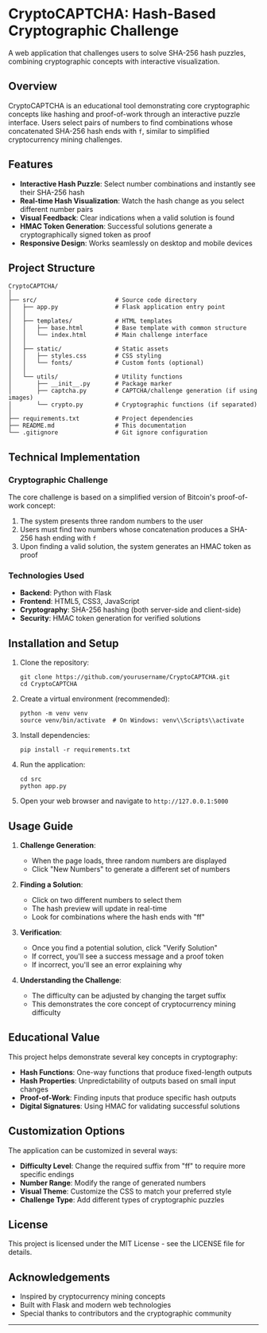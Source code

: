 # CryptoCAPTCHA: Hash-Based Cryptographic Challenge

A web application that challenges users to solve SHA-256 hash puzzles, combining cryptographic concepts with interactive visualization.

## Overview

CryptoCAPTCHA is an educational tool demonstrating core cryptographic concepts like hashing and proof-of-work through an interactive puzzle interface. Users select pairs of numbers to find combinations whose concatenated SHA-256 hash ends with `f`, similar to simplified cryptocurrency mining challenges.

## Features

- **Interactive Hash Puzzle**: Select number combinations and instantly see their SHA-256 hash
- **Real-time Hash Visualization**: Watch the hash change as you select different number pairs
- **Visual Feedback**: Clear indications when a valid solution is found
- **HMAC Token Generation**: Successful solutions generate a cryptographically signed token as proof
- **Responsive Design**: Works seamlessly on desktop and mobile devices

## Project Structure

```
CryptoCAPTCHA/
│
├── src/                      # Source code directory
│   ├── app.py                # Flask application entry point
│   │
│   ├── templates/            # HTML templates
│   │   ├── base.html         # Base template with common structure
│   │   └── index.html        # Main challenge interface
│   │
│   ├── static/               # Static assets
│   │   ├── styles.css        # CSS styling
│   │   └── fonts/            # Custom fonts (optional)
│   │
│   └── utils/                # Utility functions
│       ├── __init__.py       # Package marker
│       ├── captcha.py        # CAPTCHA/challenge generation (if using images)
│       └── crypto.py         # Cryptographic functions (if separated)
│
├── requirements.txt          # Project dependencies
├── README.md                 # This documentation
└── .gitignore                # Git ignore configuration
```

## Technical Implementation

### Cryptographic Challenge

The core challenge is based on a simplified version of Bitcoin's proof-of-work concept:

1. The system presents three random numbers to the user
2. Users must find two numbers whose concatenation produces a SHA-256 hash ending with `f`
3. Upon finding a valid solution, the system generates an HMAC token as proof

### Technologies Used

- **Backend**: Python with Flask
- **Frontend**: HTML5, CSS3, JavaScript
- **Cryptography**: SHA-256 hashing (both server-side and client-side)
- **Security**: HMAC token generation for verified solutions

## Installation and Setup

1. Clone the repository:
   ```
   git clone https://github.com/yourusername/CryptoCAPTCHA.git
   cd CryptoCAPTCHA
   ```

2. Create a virtual environment (recommended):
   ```
   python -m venv venv
   source venv/bin/activate  # On Windows: venv\\Scripts\\activate
   ```

3. Install dependencies:
   ```
   pip install -r requirements.txt
   ```

4. Run the application:
   ```
   cd src
   python app.py
   ```

5. Open your web browser and navigate to `http://127.0.0.1:5000`

## Usage Guide

1. **Challenge Generation**:
   - When the page loads, three random numbers are displayed
   - Click "New Numbers" to generate a different set of numbers

2. **Finding a Solution**:
   - Click on two different numbers to select them
   - The hash preview will update in real-time
   - Look for combinations where the hash ends with "ff"

3. **Verification**:
   - Once you find a potential solution, click "Verify Solution"
   - If correct, you'll see a success message and a proof token
   - If incorrect, you'll see an error explaining why

4. **Understanding the Challenge**:
   - The difficulty can be adjusted by changing the target suffix
   - This demonstrates the core concept of cryptocurrency mining difficulty

## Educational Value

This project helps demonstrate several key concepts in cryptography:

- **Hash Functions**: One-way functions that produce fixed-length outputs
- **Hash Properties**: Unpredictability of outputs based on small input changes
- **Proof-of-Work**: Finding inputs that produce specific hash outputs
- **Digital Signatures**: Using HMAC for validating successful solutions

## Customization Options

The application can be customized in several ways:

- **Difficulty Level**: Change the required suffix from "ff" to require more specific endings
- **Number Range**: Modify the range of generated numbers
- **Visual Theme**: Customize the CSS to match your preferred style
- **Challenge Type**: Add different types of cryptographic puzzles

## License

This project is licensed under the MIT License - see the LICENSE file for details.

## Acknowledgements

- Inspired by cryptocurrency mining concepts
- Built with Flask and modern web technologies
- Special thanks to contributors and the cryptographic community

---